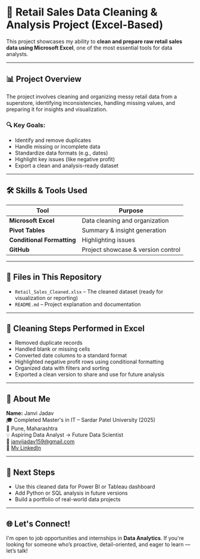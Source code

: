 
# 🧹 Retail Sales Data Cleaning & Analysis Project (Excel-Based)

This project showcases my ability to **clean and prepare raw retail sales data using Microsoft Excel**, one of the most essential tools for data analysts.

---

## 📊 Project Overview

The project involves cleaning and organizing messy retail data from a superstore, identifying inconsistencies, handling missing values, and preparing it for insights and visualization.

### 🔍 Key Goals:
- Identify and remove duplicates
- Handle missing or incomplete data
- Standardize data formats (e.g., dates)
- Highlight key issues (like negative profit)
- Export a clean and analysis-ready dataset

---

## 🛠 Skills & Tools Used

| Tool | Purpose |
|------|---------|
| **Microsoft Excel** | Data cleaning and organization |
| **Pivot Tables** | Summary & insight generation |
| **Conditional Formatting** | Highlighting issues |
| **GitHub** | Project showcase & version control |

---

## 📁 Files in This Repository

- `Retail_Sales_Cleaned.xlsx` – The cleaned dataset (ready for visualization or reporting)
- `README.md` – Project explanation and documentation

---

## 🔧 Cleaning Steps Performed in Excel

- Removed duplicate records
- Handled blank or missing cells
- Converted date columns to a standard format
- Highlighted negative profit rows using conditional formatting
- Organized data with filters and sorting
- Exported a clean version to share and use for future analysis

---

## 💼 About Me

**Name:** Janvi Jadav  
🎓 Completed Master's in IT – Sardar Patel University (2025)  
📍 Pune, Maharashtra  
💡 Aspiring Data Analyst → Future Data Scientist  
📧 janvijadav159@gmail.com  
🔗 [My LinkedIn](https://www.linkedin.com/in/janvi-jadav-6a5a57231)

---

## 📌 Next Steps

- Use this cleaned data for Power BI or Tableau dashboard
- Add Python or SQL analysis in future versions
- Build a portfolio of real-world data projects

---

## 🌐 Let's Connect!

I'm open to job opportunities and internships in **Data Analytics**. If you're looking for someone who’s proactive, detail-oriented, and eager to learn — let’s talk!

